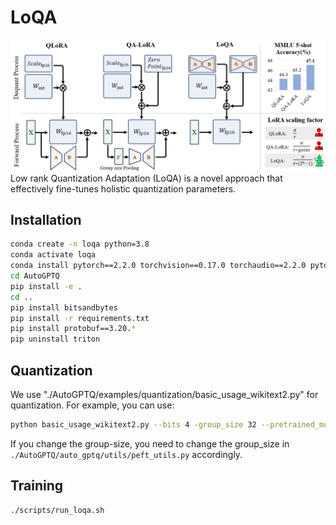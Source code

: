 # LoQA
<div align="center">
  <img src="image/LoQA.png" width="600"/>
</div>
Low rank Quantization Adaptation (LoQA) is a novel approach that effectively fine-tunes holistic quantization parameters. 

## Installation
```bash
conda create -n loqa python=3.8
conda activate loqa
conda install pytorch==2.2.0 torchvision==0.17.0 torchaudio==2.2.0 pytorch-cuda=12.1 -c pytorch -c nvidia
cd AutoGPTQ 
pip install -e .
cd ..
pip install bitsandbytes
pip install -r requirements.txt
pip install protobuf==3.20.*
pip uninstall triton
```

## Quantization
We use "./AutoGPTQ/examples/quantization/basic_usage_wikitext2.py" for quantization.
For example, you can use:
```bash
python basic_usage_wikitext2.py --bits 4 -group_size 32 --pretrained_model_dir <model_path> --quantized_model_dir <save_path>
```
If you change the group-size, you need to change the group_size in `./AutoGPTQ/auto_gptq/utils/peft_utils.py` accordingly.


## Training
```bash
./scripts/run_loqa.sh
```

